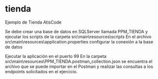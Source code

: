 # tienda
Ejemplo de Tienda AtisCode

Se debe crear una base de datos en SQLServer llamada PPM_TIENDA y ejecutar los scripts de la carpeta src\main\resources\scripts
En el archivo src\main\resources\application.properties configurar la conexión a la base de datos

Ejecutar la aplicación en el puerto 99
En la carpeta src\main\resources\PPM_TIENDA.postman_collection.json se encuentra el archivo que se puede importar en el Postman y realizar las consultas a los endpoints solicitados en el ejercicio.

